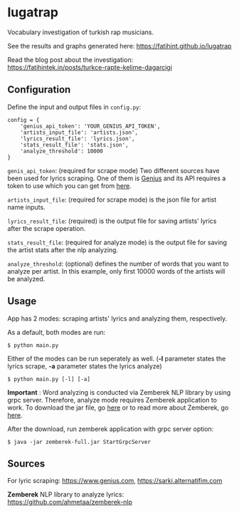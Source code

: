 # lugatrap
Vocabulary investigation of turkish rap musicians.

See the results and graphs generated here: https://fatihint.github.io/lugatrap

Read the blog post about the investigation: https://fatihintek.in/posts/turkce-rapte-kelime-dagarcigi

## Configuration

Define the input and output files in `config.py`:

    config = {
        'genius_api_token': 'YOUR_GENIUS_API_TOKEN',
        'artists_input_file': 'artists.json',
        'lyrics_result_file': 'lyrics.json',
        'stats_result_file': 'stats.json',
        'analyze_threshold': 10000
    }
 
 `genis_api_token`: (required for scrape mode) Two different sources have been used for lyrics scraping. One of them is [Genius](https://www.genius.com) and its API requires a token to use which you can get from [here](https://genius.com/api-clients/new).
    
`artists_input_file`: (required for scrape mode) is the json file for artist name inputs.

`lyrics_result_file`: (required) is the output file for saving artists' lyrics after the scrape operation.

 `stats_result_file`: (required for analyze mode) is the output file for saving the artist stats after the nlp analyzing.
 
 `analyze_threshold`: (optional) defines the number of words that you want to analyze per artist. In this example, only first 10000 words of the artists will be analyzed.
 
 ## Usage

App has 2 modes: scraping artists' lyrics and analyzing them, respectively.

As a default, both modes are run:

    $ python main.py
     
Either of the modes can be run seperately as well. (**-l** parameter states the lyrics scrape, **-a** parameter states the lyrics analyze)

    $ python main.py [-l] [-a]
    
    
**Important** : Word analyzing is conducted via Zemberek NLP library by using grpc server. Therefore, analyze mode requires Zemberek application to work. To download the jar file, go [here](https://drive.google.com/drive/u/0/folders/0B9TrB39LQKZWSjNKdVcwWUxxUm8) or to read more about Zemberek, go [here](https://github.com/ahmetaa/zemberek-nlp).

After the download, run zemberek application with grpc server option:

    $ java -jar zemberek-full.jar StartGrpcServer
    
 ## Sources
 
 For lyric scraping: https://www.genius.com, https://sarki.alternatifim.com
 
 **Zemberek** NLP library to analyze lyrics: https://github.com/ahmetaa/zemberek-nlp
